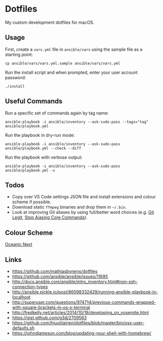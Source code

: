 # Dotfiles
My custom development dotfiles for macOS.

## Usage
First, create a `vars.yml` file in `ansible/vars` using the sample file as a starting point:
```
cp ansible/vars/vars.yml.sample ansible/vars/vars.yml
```

Run the install script and when prompted, enter your user account password:
```
./install
```

## Useful Commands
Run a specific set of commands again by tag name:
```
ansible-playbook -i ansible/inventory --ask-sudo-pass --tags="tag" ansible/playbook.yml
```

Run the playbook in dry-run mode:
```
ansible-playbook -i ansible/inventory --ask-sudo-pass ansible/playbook.yml --check --diff
```

Run the playbook with verbose output:
```
ansible-playbook -i ansible/inventory --ask-sudo-pass ansible/playbook.yml -v
```

## Todos
* Copy over VS Code settings JSON file and install extensions and colour scheme if possible.
* Download static `ffmpeg` binaries and drop them in `~/.bin`.
* Look at improving Git aliases by using full/better word choices (e.g. [Git Legit](http://www.git-legit.org/), [Stop Aiasing Core Commands](https://jason.pureconcepts.net/2017/03/stop-aliasing-core-git-commands/)).

## Colour Scheme
[Oceanic Next](https://github.com/voronianski/oceanic-next-color-scheme)

## Links
- https://github.com/mathiasbynens/dotfiles
- https://github.com/ansible/ansible/issues/11695
- http://docs.ansible.com/ansible/intro_inventory.html#non-ssh-connection-types
- http://ansible.pickle.io/post/86598332429/running-ansible-playbook-in-localhost
- http://superuser.com/questions/974714/previous-commands-wrapped-with-square-brackets-in-os-x-terminal
- http://fredkelly.net/articles/2014/10/19/developing_on_yosemite.html
- https://gist.github.com/g3d/2709563
- https://github.com/hjuutilainen/dotfiles/blob/master/bin/osx-user-defaults.sh
- https://johndjameson.com/blog/updating-your-shell-with-homebrew/
